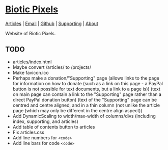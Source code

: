 <!-- Date: 26 September 2013 10:04:00 -->

# [Biotic Pixels](http://bioticpixels.com "bioticpixels.com")

[Articles](http://bioticpixels.com/articles "bioticpixels.com/articles") | [Email](mailto:bioticpixel@gmail.com "bioticpixel@gmail.com") | [Github](http://github.com/BioticPixels "github.com/BioticPixels") | [Supporting](http://bioticpixels.com/supporting "bioticpixels.com/supporting") | [About](http://bioticpixels.com/about "bioticpixels.com/about")

Website of Biotic Pixels.

## TODO

- articles/index.html
- Maybe convert /articles/ to /projects/
- Make favicon.ico
- Perhaps make a donation/"Supporting" page (allows links to the page for information on how to donate (such as a link on this page - a PayPal button is not possible for text documents, but a link to a page is)) (text on main page can contain a link to the "Supporting" page rather than a direct PayPal donation button) (text of the "Supporting" page can be centred and centre aligned, and in a thin column (not unlike the article page (which may only be different in the centre align aspect))
- Add DynamicScaling to width/max-width of columns/divs (including index, supporting, and articles)
- Add table of contents button to articles
- Fix articles.css
- Add line numbers for `<code>`
- Add line bars for code `<code>`
